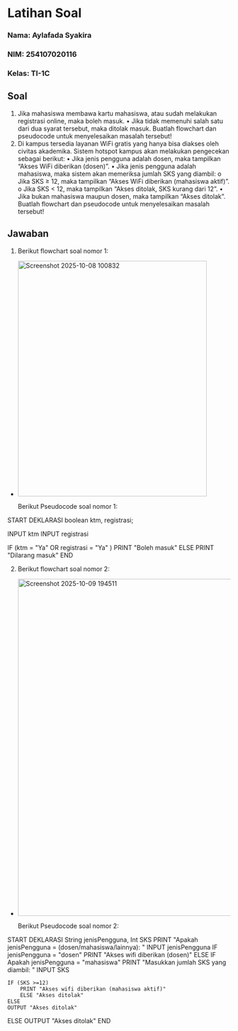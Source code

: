 # Latihan Soal

<h3> Nama: Aylafada Syakira <h3>
<h3> NIM: 254107020116 <h3>
<h3> Kelas: TI-1C <h3>

## Soal 
1. Jika mahasiswa membawa kartu mahasiswa, atau sudah melakukan registrasi online, maka boleh masuk.
    • Jika tidak memenuhi salah satu dari dua syarat tersebut, maka ditolak masuk. Buatlah flowchart dan pseudocode untuk menyelesaikan masalah tersebut!
2. Di kampus tersedia layanan WiFi gratis yang hanya bisa diakses oleh civitas akademika. Sistem hotspot kampus akan melakukan pengecekan sebagai berikut:
    • Jika jenis pengguna adalah dosen, maka tampilkan “Akses WiFi diberikan (dosen)”.
    • Jika jenis pengguna adalah mahasiswa, maka sistem akan memeriksa jumlah SKS yang diambil:
        o Jika SKS ≥ 12, maka tampilkan “Akses WiFi diberikan (mahasiswa aktif)”.
        o Jika SKS < 12, maka tampilkan “Akses ditolak, SKS kurang dari 12”.
    • Jika bukan mahasiswa maupun dosen, maka tampilkan “Akses ditolak”. Buatlah flowchart dan pseudocode untuk menyelesaikan masalah tersebut!

## Jawaban

1. Berikut flowchart soal nomor 1:
- <img width="426" height="531" alt="Screenshot 2025-10-08 100832" src="https://github.com/user-attachments/assets/2e26119d-c341-4977-9ad0-82d2aa121914" />

    Berikut Pseudocode soal nomor 1:
  
 START
 DEKLARASI boolean ktm, registrasi;
 
 INPUT ktm 
 INPUT registrasi
 
 IF (ktm = "Ya" OR registrasi = "Ya" )
    PRINT "Boleh masuk"
 ELSE 
    PRINT "Dilarang masuk"
END

2. Berikut flowchart soal nomor 2:
- <img width="585" height="760" alt="Screenshot 2025-10-09 194511" src="https://github.com/user-attachments/assets/8bc84a06-b8b0-40c4-b44e-d6f166891b16" />

    Berikut Pseudocode soal nomor 2:
  
START
DEKLARASI String jenisPengguna, Int SKS
PRINT "Apakah jenisPengguna = (dosen/mahasiswa/lainnya): "
INPUT jenisPengguna
IF jenisPengguna = "dosen" 
    PRINT "Akses wifi diberikan (dosen)"
ELSE IF Apakah jenisPengguna = "mahasiswa"
    PRINT "Masukkan jumlah SKS yang diambil: "
    INPUT SKS

    IF (SKS >=12)
        PRINT "Akses wifi diberikan (mahasiswa aktif)"
        ELSE "Akses ditolak"
    ELSE 
    OUTPUT "Akses ditolak"

ELSE 
    OUTPUT "Akses ditolak"
END
